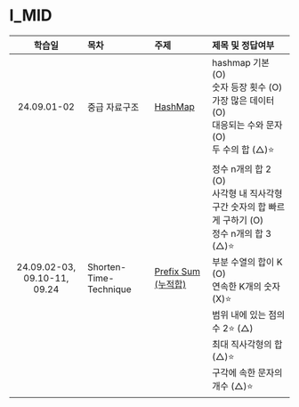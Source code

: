 # I_MID

|            학습일            | 목차                   | 주제                                                            | 제목 및 정답여부                                                                                                                                                                                                                                                 |
| :--------------------------: | :--------------------- | :-------------------------------------------------------------- | :--------------------------------------------------------------------------------------------------------------------------------------------------------------------------------------------------------------------------------------------------------------- |
|         24.09.01-02          | 중급 자료구조          | [HashMap](./중급%20자료구조/HashMap.js)                         | hashmap 기본 (O)<br>숫자 등장 횟수 (O)<br>가장 많은 데이터 (O)<br>대응되는 수와 문자 (O)<br>두 수의 합 (△)⭐️<br>                                                                                                                                                |
| 24.09.02-03, 09.10-11, 09.24 | Shorten-Time-Technique | [Prefix Sum (누적합)](./Shorten-Time-Technique/Prefix%20Sum.js) | 정수 n개의 합 2 (O)<br>사각형 내 직사각형 구간 숫자의 합 빠르게 구하기 (O)<br>정수 n개의 합 3 (△)⭐️<br>부분 수열의 합이 K (O)<br>연속한 K개의 숫자 (X)⭐️<br>범위 내에 있는 점의 수 2⭐️ (△)<br>최대 직사각형의 합 (△)⭐️<br>구각에 속한 문자의 개수 (△)⭐️<br> |
